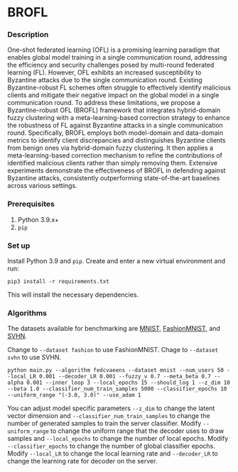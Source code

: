 # BROFL

### Description
One-shot federated learning (OFL) is a promising learning paradigm that enables global model training in a single communication round, addressing the efficiency and security challenges posed by multi-round federated learning (FL). However, OFL exhibits an increased susceptibility to Byzantine attacks due to the single communication round. Existing Byzantine-robust FL schemes often struggle to effectively identify malicious clients and mitigate their negative impact on the global model in a single communication round. To address these limitations, we propose a Byzantine-robust OFL (BROFL) framework that integrates hybrid-domain fuzzy clustering with a meta-learning-based correction strategy to enhance the robustness of FL against Byzantine attacks in a single communication round. Specifically, BROFL employs both model-domain and data-domain metrics to identify client discrepancies and distinguishes Byzantine clients from benign ones via hybrid-domain fuzzy clustering. It then applies a meta-learning-based correction mechanism to refine the contributions of identified malicious clients rather than simply removing them. Extensive experiments demonstrate the effectiveness of BROFL in defending against Byzantine attacks, consistently outperforming state-of-the-art baselines across various settings.
### Prerequisites
1. Python 3.9.x+
2. `pip`

### Set up
Install Python 3.9 and `pip`. 
Create and enter a new virtual environment and run:
```
pip3 install -r requirements.txt
```
This will install the necessary dependencies.

### Algorithms

The datasets available for benchmarking are [MNIST](http://yann.lecun.com/exdb/mnist/), [FashionMNIST](https://github.com/zalandoresearch/fashion-mnist), and [SVHN](http://ufldl.stanford.edu/housenumbers/).

Change to `--dataset fashion` to use FashionMNIST. 
Chage to `--dataset svhn` to use SVHN.

```
python main.py --algorithm fedcvaeens --dataset mnist --num_users 50 --local_LR 0.001 --decoder_LR 0.001 --fuzzy_v 0.7 --meta_beta 0.7 --alpha 0.001 --inner_loop 3 --local_epochs 15 --should_log 1 --z_dim 10 --beta 1.0 --classifier_num_train_samples 5000 --classifier_epochs 10 --uniform_range "(-3.0, 3.0)" --use_adam 1       
```
You can adjust model specific parameters `--z_dim` to change the latent vector dimension and `--classifier_num_train_samples` to change the number of generated samples to train the server classifier. Modify `--uniform_range` to change the uniform range that the decoder uses to draw samples and `--local_epochs` to change the number of local epochs. Modify `--classifier_epochs` to change the number of global classifier epochs. Modify `--local_LR` to change the local learning rate and `--decoder_LR` to change the learning rate for decoder on the server.
